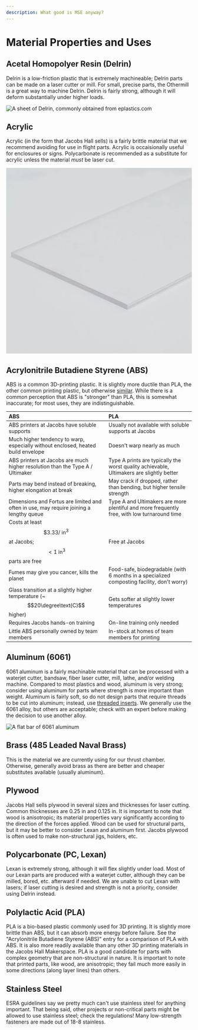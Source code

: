 ```yaml
---
description: What good is MSE anyway?
---
```


# Material Properties and Uses

## Acetal Homopolyer Resin \(Delrin\)

Delrin is a low-friction plastic that is extremely machineable; Delrin parts can be made on a laser cutter or mill. For small, precise parts, the Othermill is a great way to machine Delrin. Delrin is fairly strong, although it will deform substantially under higher loads.

![A sheet of Delrin, commonly obtained from eplastics.com](../../.gitbook/assets/image%20%2854%29.png)

## Acrylic

Acrylic \(in the form that Jacobs Hall sells\) is a fairly brittle material that we recommend avoiding for use in flight parts. Acrylic is occaisionally useful for enclosures or signs. Polycarbonate is recommended as a substitute for acrylic unless the material _must_ be laser cut.

![A sheet of acrylic](../../.gitbook/assets/image%20%2869%29%20%281%29.png)

##  Acrylonitrile Butadiene Styrene \(ABS\)

ABS is a common 3D-printing plastic. It is slightly more ductile than PLA, the other common printing plastic, but otherwise [similar](https://downloads.makerbot.com/legal/MakerBot_R__PLA_and_ABS_Strength_Data.pdf). While there is a common perception that ABS is "stronger" than PLA, this is somewhat inaccurate; for most uses, they are indistinguishable.

| ABS | PLA |
| :--- | :--- |
| ABS printers at Jacobs have soluble supports | Usually not available with soluble supports at Jacobs |
| Much higher tendency to warp, especially without enclosed, heated build envelope | Doesn't warp nearly as much |
| ABS printers at Jacobs are much higher resolution than the Type A / Ultimaker | Type A prints are typically the worst quality achievable, Ultimakers are slightly better |
| Parts may bend instead of breaking, higher elongation at break | May crack if dropped, rather than bending, but higher tensile strength |
| Dimensions and Fortus are limited and often in use, may require joining a lengthy queue | Type A and Ultimakers are more plentiful and more frequently free, with low turnaround time |
| Costs at least $$\$3.33 \text{/ in}^3$$ at Jacobs; $$<1 \text{ in}^3$$  parts are free | Free at Jacobs |
| Fumes may give you cancer, kills the planet | Food-safe, biodegradable \(with 6 months in a specialized composting facility, don't worry\) |
| Glass transition at a slightly higher temperature \(~ $$20\degree\text{C}$$ higher\) | Gets softer at slightly lower temperatures |
| Requires Jacobs hands-on training | On-line training only needed |
| Little ABS personally owned by team members | In-stock at homes of team members for printing |

## Alum**i**num \(6061\)

6061 aluminum is a fairly machinable material that can be processed with a waterjet cutter, bandsaw, fiber laser cutter, mill, lathe, and/or welding machine. Compared to most plastics and wood, aluminum is very strong; consider using aluminum for parts where strength is more important than weight. Aluminum is fairly soft, so do not design parts that require threads to be cut into aluminum; instead, use [threaded inserts](general-fasteners.md). We generally use the 6061 alloy, but others are acceptable; check with an expert before making the decision to use another alloy.

![A flat bar of 6061 aluminum](../../.gitbook/assets/s-l400.jpg)

## Brass \(485 Leaded Naval Brass\)

This is the material we are currently using for our thrust chamber. Otherwise, generally avoid brass as there are better and cheaper substitutes available \(usually aluminum\).

## Plywood

Jacobs Hall sells plywood in several sizes and thicknesses for laser cutting. Common thicknesses are 0.25 in and 0.125 in. It is important to note that wood is anisotropic; its material properties vary significantly according to the direction of the forces applied. Wood can be used for structural parts, but it may be better to consider Lexan and aluminum first. Jacobs plywood is often used to make non-structural jigs, holders, etc.

## Polycarbonate \(PC, Lexan\)

Lexan is extremely strong, although it will flex slightly under load. Most of our Lexan parts are produced with a waterjet cutter, although they can be milled, bored, etc. afterward if needed. We are unable to cut Lexan with lasers; if laser cutting is desired and strength is not a priority, consider using Delrin instead.

## Polylactic Acid \(PLA\)

PLA is a bio-based plastic commonly used for 3D printing. It is slightly more brittle than ABS, but it can absorb more energy before failure.  See the "Acrylonitrile Butadiene Styrene \(ABS\)" entry for a comparison of PLA with ABS.  It is also more readily available than any other 3D printing materials in the Jacobs Hall Makerspace. PLA is a good candidate for parts with complex geometry that are non-structural in nature. It is important to note that printed parts, like wood, are anisotropic; they fail much more easily in some directions \(along layer lines\) than others.

## Stainless Steel

ESRA guidelines say we pretty much can't use stainless steel for anything important. That being said, other projects or non-critical parts might be allowed to use stainless steel; check the regulations! Many low-strength fasteners are made out of 18-8 stainless.

